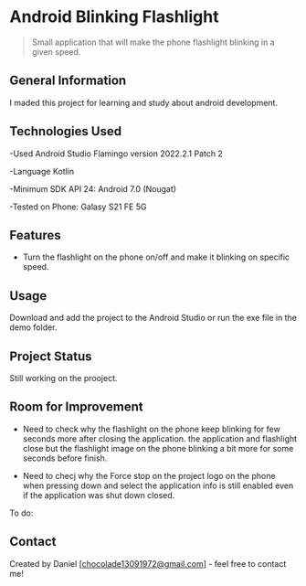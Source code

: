 # Android Blinking Flashlight
> Small application that will make the phone flashlight blinking in a given speed.

## General Information
I maded this project for learning and study about android development.


## Technologies Used
-Used Android Studio Flamingo version 2022.2.1 Patch 2

-Language Kotlin

-Minimum SDK API 24: Android 7.0 (Nougat)

-Tested on Phone: Galasy S21 FE 5G


## Features
- Turn the flashlight on the phone on/off and make it blinking on specific speed.

## Usage
Download and add the project to the Android Studio or run the exe file in the demo folder.


## Project Status
Still working on the prooject.

## Room for Improvement
- Need to check why the flashlight on the phone keep blinking for few seconds more after closing the application. the application and flashlight close but the flashlight image on the phone blinking a bit more for some seconds before finish.

- Need to checj why the Force stop on the project logo on the phone when pressing down and select the application info is still enabled even if the application was shut down closed.

To do:

## Contact
Created by Daniel [chocolade13091972@gmail.com] - feel free to contact me!
